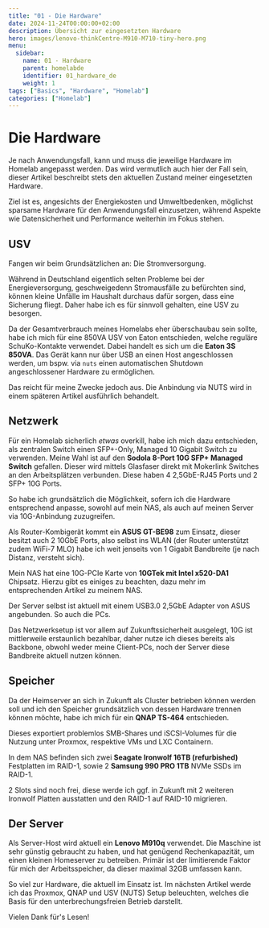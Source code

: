 ```yaml
---
title: "01 - Die Hardware"
date: 2024-11-24T00:00:00+02:00
description: Übersicht zur eingesetzten Hardware
hero: images/lenovo-thinkCentre-M910-M710-tiny-hero.png
menu:
  sidebar:
    name: 01 - Hardware
    parent: homelabde
    identifier: 01_hardware_de
    weight: 1
tags: ["Basics", "Hardware", "Homelab"]
categories: ["Homelab"]
---
```


# Die Hardware

Je nach Anwendungsfall, kann und muss die jeweilige Hardware im Homelab angepasst werden.
Das wird vermutlich auch hier der Fall sein, dieser Artikel beschreibt stets den aktuellen Zustand meiner eingesetzten Hardware.

Ziel ist es, angesichts der Energiekosten und Umweltbedenken, möglichst sparsame Hardware für den Anwendungsfall einzusetzen, während Aspekte wie Datensicherheit und Performance weiterhin im Fokus stehen.

## USV

Fangen wir beim Grundsätzlichen an: Die Stromversorgung.

Während in Deutschland eigentlich selten Probleme bei der Energieversorgung, geschweigedenn Stromausfälle zu befürchten sind, können kleine Unfälle im Haushalt durchaus dafür sorgen, dass eine Sicherung fliegt.
Daher habe ich es für sinnvoll gehalten, eine USV zu besorgen. 

Da der Gesamtverbrauch meines Homelabs eher überschaubau sein sollte, habe ich mich für eine 850VA USV von Eaton entschieden, welche reguläre SchuKo-Kontakte verwendet.
Dabei handelt es sich um die **Eaton 3S 850VA**. Das Gerät kann nur über USB an einen Host angeschlossen werden, um bspw. via `nuts` einen automatischen Shutdown angeschlossener Hardware zu ermöglichen.

Das reicht für meine Zwecke jedoch aus. Die Anbindung via NUTS wird in einem späteren Artikel ausführlich behandelt.

## Netzwerk

Für ein Homelab sicherlich *etwas* overkill, habe ich mich dazu entschieden, als zentralen Switch einen SFP+-Only, Managed 10 Gigabit Switch zu verwenden.
Meine Wahl ist auf den **Sodola 8-Port 10G SFP+ Managed Switch** gefallen. Dieser wird mittels Glasfaser direkt mit Mokerlink Switches an den Arbeitsplätzen verbunden. Diese haben 4 2,5GbE-RJ45 Ports und 2 SFP+ 10G Ports.

So habe ich grundsätzlich die Möglichkeit, sofern ich die Hardware entsprechend anpasse, sowohl auf mein NAS, als auch auf meinen Server via 10G-Anbindung zuzugreifen.

Als Router-Kombigerät kommt ein **ASUS GT-BE98** zum Einsatz, dieser besitzt auch 2 10GbE Ports, also selbst ins WLAN (der Router unterstützt zudem WiFi-7 MLO) habe ich weit jenseits von 1 Gigabit Bandbreite (je nach Distanz, versteht sich).

Mein NAS hat eine 10G-PCIe Karte von **10GTek mit Intel x520-DA1** Chipsatz. Hierzu gibt es einiges zu beachten, dazu mehr im entsprechenden Artikel zu meinem NAS.

Der Server selbst ist aktuell mit einem USB3.0 2,5GbE Adapter von ASUS angebunden. So auch die PCs.

Das Netzwerksetup ist vor allem auf Zukunftssicherheit ausgelegt, 10G ist mittlerweile erstaunlich bezahlbar, daher nutze ich dieses bereits als Backbone, obwohl weder meine Client-PCs, noch der Server diese Bandbreite aktuell nutzen können.

## Speicher

Da der Heimserver an sich in Zukunft als Cluster betrieben können werden soll und ich den Speicher grundsätzlich von dessen Hardware trennen können möchte, habe ich mich für ein **QNAP TS-464** entschieden.

Dieses exportiert problemlos SMB-Shares und iSCSI-Volumes für die Nutzung unter Proxmox, respektive VMs und LXC Containern.

In dem NAS befinden sich zwei **Seagate Ironwolf 16TB (refurbished)** Festplatten im RAID-1, sowie 2 **Samsung 990 PRO 1TB** NVMe SSDs im RAID-1.

2 Slots sind noch frei, diese werde ich ggf. in Zukunft mit 2 weiteren Ironwolf Platten ausstatten und den RAID-1 auf RAID-10 migrieren.

## Der Server

Als Server-Host wird aktuell ein **Lenovo M910q** verwendet. Die Maschine ist sehr günstig gebraucht zu haben, und hat genügend Rechenkapazität, um einen kleinen Homeserver zu betreiben. Primär ist der limitierende Faktor für mich der Arbeitsspeicher, da dieser maximal 32GB umfassen kann.



So viel zur Hardware, die aktuell im Einsatz ist. Im nächsten Artikel werde ich das Proxmox, QNAP und USV (NUTS) Setup beleuchten, welches die Basis für den unterbrechungsfreien Betrieb darstellt.

Vielen Dank für's Lesen!